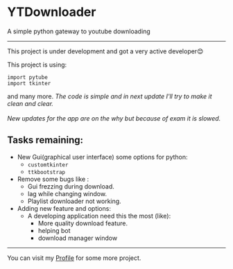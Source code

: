 # YTDownloader
A simple python gateway to youtube downloading
<hr>
This project is under development and got a very active developer😊

This project is using:

```
import pytube
import tkinter
``` 
and many more.
 *The code is simple and in next update I'll try to make it clean and clear.*<br><br>
 *New updates for the app are on the why but because of exam it is slowed.*
## Tasks remaining: ##
* New Gui(graphical user interface) some options for python:
    * ```customtkinter```
    * ```ttkbootstrap```
* Remove some bugs like :
    * Gui frezzing during download.
    * lag while changing window.
    * Playlist downloader not working.
* Adding new feature and options:
    * A developing application need this the most (like): 
        * More quality download feature.
        * helping bot
        * download manager window
<hr>
You can visit my <a href="https://github.com/AryanXP308">Profile</a> for some more project.
